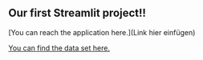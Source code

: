 ## Our first Streamlit project!!

[You can reach the application here.](Link hier einfügen)

[You can find the data set here.](https://opendata.stadt-muenster.de/dataset/solarkataster-m%C3%BCnster-solarpotenzial)
